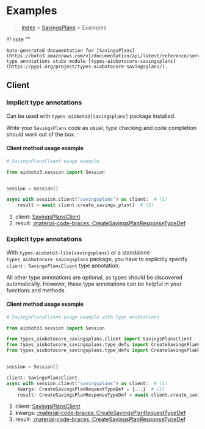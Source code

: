 # Examples

> [Index](../README.md) > [SavingsPlans](./README.md) > Examples

!!! note ""

    Auto-generated documentation for [SavingsPlans](https://boto3.amazonaws.com/v1/documentation/api/latest/reference/services/savingsplans.html#savingsplans)
    type annotations stubs module [types-aiobotocore-savingsplans](https://pypi.org/project/types-aiobotocore-savingsplans/).

## Client

### Implicit type annotations

Can be used with `types-aioboto3[savingsplans]` package installed.

Write your `SavingsPlans` code as usual,
type checking and code completion should work out of the box.



#### Client method usage example

```python
# SavingsPlansClient usage example

from aioboto3.session import Session


session = Session()

async with session.client("savingsplans") as client:  # (1)
    result = await client.create_savings_plan()  # (2)
```

1. client: [SavingsPlansClient](./client.md)
2. result: [:material-code-braces: CreateSavingsPlanResponseTypeDef](./type_defs.md#createsavingsplanresponsetypedef)






### Explicit type annotations

With `types-aioboto3-lite[savingsplans]`
or a standalone `types_aiobotocore_savingsplans` package, you have to explicitly specify
`client: SavingsPlansClient` type annotation.

All other type annotations are optional, as types should be discovered automatically.
However, these type annotations can be helpful in your functions and methods.


#### Client method usage example

```python
# SavingsPlansClient usage example with type annotations

from aioboto3.session import Session

from types_aiobotocore_savingsplans.client import SavingsPlansClient
from types_aiobotocore_savingsplans.type_defs import CreateSavingsPlanResponseTypeDef
from types_aiobotocore_savingsplans.type_defs import CreateSavingsPlanRequestTypeDef


session = Session()

client: SavingsPlansClient
async with session.client("savingsplans") as client:  # (1)
    kwargs: CreateSavingsPlanRequestTypeDef = {...}  # (2)
    result: CreateSavingsPlanResponseTypeDef = await client.create_savings_plan(**kwargs)  # (3)
```

1. client: [SavingsPlansClient](./client.md)
2. kwargs: [:material-code-braces: CreateSavingsPlanRequestTypeDef](./type_defs.md#createsavingsplanrequesttypedef)
3. result: [:material-code-braces: CreateSavingsPlanResponseTypeDef](./type_defs.md#createsavingsplanresponsetypedef)






